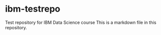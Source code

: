 # ibm-testrepo
Test repository for IBM Data Science course
This is a markdown file in this repository.
